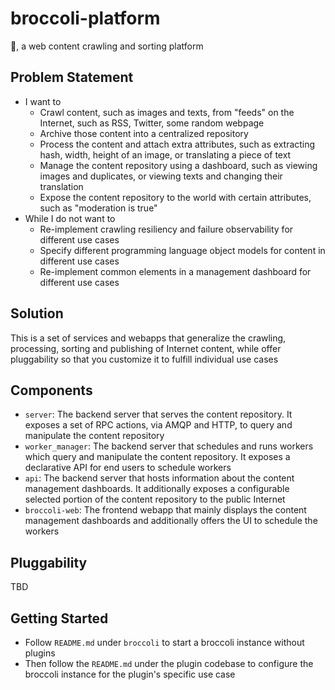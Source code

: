 # broccoli-platform
🥦, a web content crawling and sorting platform

## Problem Statement
* I want to
    * Crawl content, such as images and texts, from "feeds" on the Internet, such as RSS, Twitter, some random webpage
    * Archive those content into a centralized repository
    * Process the content and attach extra attributes, such as extracting hash, width, height of an image, or translating a piece of text
    * Manage the content repository using a dashboard, such as viewing images and duplicates, or viewing texts and changing their translation
    * Expose the content repository to the world with certain attributes, such as "moderation is true"
* While I do not want to
    * Re-implement crawling resiliency and failure observability for different use cases
    * Specify different programming language object models for content in different use cases
    * Re-implement common elements in a management dashboard for different use cases

## Solution
This is a set of services and webapps that generalize the crawling, processing, sorting and publishing of Internet content, while offer pluggability so that you customize it to fulfill individual use cases

## Components
* `server`: The backend server that serves the content repository. It exposes a set of RPC actions, via AMQP and HTTP, to query and manipulate the content repository
* `worker_manager`: The backend server that schedules and runs workers which query and manipulate the content repository. It exposes a declarative API for end users to schedule workers
* `api`: The backend server that hosts information about the content management dashboards. It additionally exposes a configurable selected portion of the content repository to the public Internet
* `broccoli-web`: The frontend webapp that mainly displays the content management dashboards and additionally offers the UI to schedule the workers

## Pluggability
TBD

## Getting Started
* Follow `README.md` under `broccoli` to start a broccoli instance without plugins
* Then follow the `README.md` under the plugin codebase to configure the broccoli instance for the plugin's specific use case
